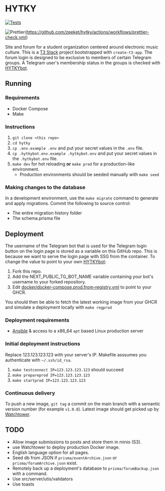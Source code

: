 # HYTKY

[![Tests](https://github.com/zeeket/hytky/actions/workflows/playwright.yml/badge.svg)](https://github.com/zeeket/hytky/actions/workflows/playwright.yml)

![Prettier](https://github.com/zeeket/hytky/actions/workflows/prettier-check.yml/badge.svg)(https://github.com/zeeket/hytky/actions/workflows/prettier-check.yml)

Site and forum for a student organization centered around electronic music culture. This is a [T3 Stack](https://create.t3.gg/) project bootstrapped with `create-t3-app`.
The forum login is designed to be exclusive to members of certain Telegram groups. A Telegram user's membership status in the groups is checked with [HYTKYbot](https://github.com/zeeket/HYTKYbot).

## Running

### Requirements

- Docker Compose
- Make

### Instructions

1. `git clone <this repo>`
2. `cd hytky`
3. `cp .env.example .env` and put your secret values in the `.env` file.
4. `cp .hytkybot.env.example .hytkybot.env` and put your secret values in the `.hytkybot.env` file.
5. `make dev` for hot reloading **or** `make prod` for a production-like environment.
   - Production environments should be seeded manually with `make seed`

### Making changes to the database

In a development environment, use the `make migrate` command to generate and apply migrations.
Commit the following to source control:

- The entire migration history folder
- The schema.prisma file

## Deployment

The username of the Telegram bot that is used for the Telegram login button on the login page is stored as a variable on this GitHub repo. This is because we want to serve the login page with SSG from the container.
To change the value to point to your own [HYTKYbot](https://github.com/zeeket/HYTKYbot):

1. Fork this repo.
2. Add the NEXT_PUBLIC_TG_BOT_NAME variable containing your bot's username to your forked repository.
3. Edit [docker/docker-compose.prod.from-registry.yml](docker/docker-compose.prod.from-registry.yml) to point to your GHCR.

You should then be able to fetch the latest working image from your GHCR and simulate a deployment locally with `make regprod`

### Deployment requirements

- [Ansible](https://github.com/ansible/ansible) & access to a x86_64 `apt` based Linux production server

### Initial deployment instructions

Replace 123.123.123.123 with your server's IP. Makefile asssumes you authenticate with `~/.ssh/id_rsa`.

1. `make testconnect IP=123.123.123.123` should succeed
2. `make prepareprod IP=123.123.123.123`
3. `make startprod IP=123.123.123.123`

### Continuous delivery

To push a new image, `git tag` a commit on the main branch with a semantic version number (for example `v1.0.0`).
Latest image should get picked up by [Watchtower](https://containrrr.dev/watchtower/).

## TODO

- Allow image submissions to posts and store them in minio (S3).
- use Watchtower to deploy production Docker image.
- English language option for all pages.
- Seed db from JSON if `prisma/eventArchive.json` or `prisma/forumArchive.json` exist.
- Remotely back up a deployment's database to `prisma/forumBackup.json` with a command.
- Use src/server/utis/validators
- Use toasts

